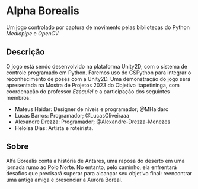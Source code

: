 # Alpha Borealis

Um jogo controlado por captura de movimento pelas bibliotecas do Python _Mediapipe_ e _OpenCV_

## Descrição

O jogo está sendo desenvolvido na plataforma Unity2D, com o sistema de controle programado em Python. Faremos uso do CSPython para integrar o reconhecimento de poses com a Unity2D. Uma demonstração do jogo será apresentada na Mostra de Projetos 2023 do Objetivo Itapetininga, com coordenação do professor _Ezequiel_ e a participação dos seguintes membros:

- Mateus Haidar: Designer de níveis e programador; @MHaidarc
- Lucas Barros: Programador; @LucasOliveiraaa
- Alexandre Drezza: Programador; @Alexandre-Drezza-Menezes
- Heloísa Dias: Artista e roteirista.

## Sobre

Alfa Borealis conta a história de Antares, uma raposa do deserto em uma jornada rumo ao Polo Norte. No entanto, pelo caminho, ela enfrentará desafios que precisará superar para alcançar seu objetivo final: reencontrar uma antiga amiga e presenciar a Aurora Boreal.
